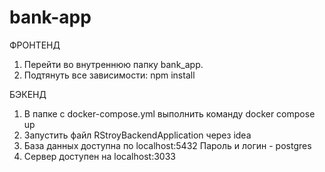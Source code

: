 # bank-app

ФРОНТЕНД
1. Перейти во внутреннюю папку bank_app.
2. Подтянуть все зависимости: npm install

БЭКЕНД
1. В папке с docker-compose.yml выполнить команду docker compose up
2. Запустить файл RStroyBackendApplication через idea
3. База данных доступна по localhost:5432 Пароль и логин - postgres
4. Сервер доступен на localhost:3033
